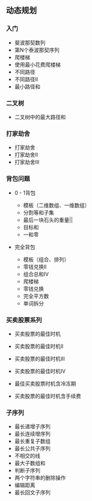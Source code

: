 ## 动态规划





### 入门

- 斐波那契数列
- 第N个泰波那契序列
- 爬楼梯
- 使用最小花费爬楼梯
- 不同路径
- 不同路径Ⅱ
- 最小路径和



### 二叉树

- 二叉树中的最大路径和



### 打家劫舍

- 打家劫舍
- 打家劫舍Ⅱ
- 打家劫舍Ⅲ



### 背包问题

- 0 - 1背包
  - 模板（二维数组、一维数组）
  - 分割等和子集
  - 最后一块石头的重量||
  - 目标和
  - 一和零

- 完全背包
  - 模板（组合、排列）
  - 零钱兑换Ⅱ
  - 组合总和Ⅳ
  - 爬楼梯
  - 零钱兑换
  - 完全平方数
  - 单词拆分



### 买卖股票系列

- 买卖股票的最佳时机

- 买卖股票的最佳时机Ⅱ

- 买卖股票的最佳时机Ⅲ

- 买卖股票的最佳时机Ⅳ

- 最佳买卖股票时机含冷冻期

- 买卖股票的最佳时机含手续费

  

### 子序列

- 最长递增子序列
- 最长连续增序列
- 最长重复子数组
- 最长公共子序列
- 不相交的线
- 最大子数组和
- 判断子序列
- 两个字符串的删除操作
- 编辑距离
- 最长回文子序列
